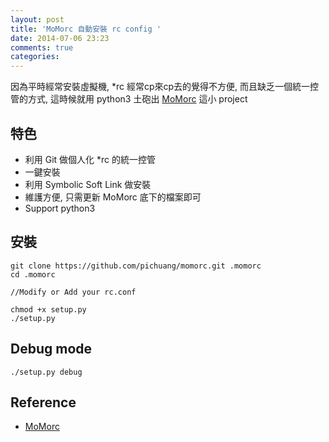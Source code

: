 ```yaml
---
layout: post
title: 'MoMorc 自動安裝 rc config '
date: 2014-07-06 23:23
comments: true
categories: 
---
```

因為平時經常安裝虛擬機, *rc 經常cp來cp去的覺得不方便, 而且缺乏一個統一控管的方式, 這時候就用 python3 土砲出 [MoMorc](https://github.com/pichuang/momorc) 這小 project

## 特色
* 利用 Git 做個人化 *rc 的統一控管
* 一鍵安裝
* 利用 Symbolic Soft Link 做安裝
* 維護方便, 只需更新 MoMorc 底下的檔案即可
* Support python3

## 安裝
```
git clone https://github.com/pichuang/momorc.git .momorc
cd .momorc

//Modify or Add your rc.conf

chmod +x setup.py
./setup.py
```

## Debug mode
```
./setup.py debug
```

## Reference
- [MoMorc](https://github.com/pichuang/momorcrc)

